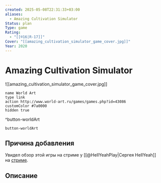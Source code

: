 ```yaml
---
created: 2025-05-08T22:31:33+03:00
aliases:
  - Amazing Cultivation Simulator
Status: plan
Type: game
Rating:
  - "[[®️16|R-17]]"
Cover: "[[amazing_cultivation_simulator_game_cover.jpg]]"
Year: 2020
---
```


# Amazing Cultivation Simulator

![[amazing_cultivation_simulator_game_cover.jpg]]


```button
name World Art
type link
action http://www.world-art.ru/games/games.php?id=43086
customColor #7a0000
hidden true
```
^button-worldArt



`button-worldArt`

## Причина добавления

Увидел обзор этой игры на стриме у [[@HellYeahPlay|Сергея HellYeah]] на [стриме](https://www.twitch.tv/videos/2452716054?filter=archives&sort=time).

## Описание


